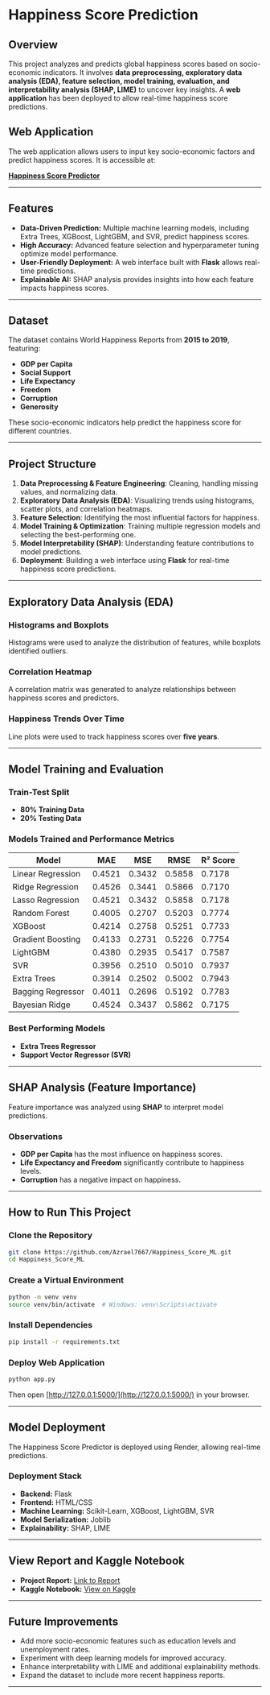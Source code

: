# Happiness Score Prediction

## Overview
This project analyzes and predicts global happiness scores based on socio-economic indicators. It involves **data preprocessing, exploratory data analysis (EDA), feature selection, model training, evaluation, and interpretability analysis (SHAP, LIME)** to uncover key insights. A **web application** has been deployed to allow real-time happiness score predictions.

## Web Application
The web application allows users to input key socio-economic factors and predict happiness scores. It is accessible at:

**[Happiness Score Predictor](https://predictor-happiness-score.onrender.com/)**

---

## Features
- **Data-Driven Prediction:** Multiple machine learning models, including Extra Trees, XGBoost, LightGBM, and SVR, predict happiness scores.
- **High Accuracy:** Advanced feature selection and hyperparameter tuning optimize model performance.
- **User-Friendly Deployment:** A web interface built with **Flask** allows real-time predictions.
- **Explainable AI:** SHAP analysis provides insights into how each feature impacts happiness scores.

---

## Dataset
The dataset contains World Happiness Reports from **2015 to 2019**, featuring:
- **GDP per Capita**
- **Social Support**
- **Life Expectancy**
- **Freedom**
- **Corruption**
- **Generosity**

These socio-economic indicators help predict the happiness score for different countries.

---

## Project Structure
1. **Data Preprocessing & Feature Engineering**: Cleaning, handling missing values, and normalizing data.
2. **Exploratory Data Analysis (EDA)**: Visualizing trends using histograms, scatter plots, and correlation heatmaps.
3. **Feature Selection**: Identifying the most influential factors for happiness.
4. **Model Training & Optimization**: Training multiple regression models and selecting the best-performing one.
5. **Model Interpretability (SHAP)**: Understanding feature contributions to model predictions.
6. **Deployment**: Building a web interface using **Flask** for real-time happiness score predictions.

---

## Exploratory Data Analysis (EDA)
### Histograms and Boxplots
Histograms were used to analyze the distribution of features, while boxplots identified outliers.

### Correlation Heatmap
A correlation matrix was generated to analyze relationships between happiness scores and predictors.

### Happiness Trends Over Time
Line plots were used to track happiness scores over **five years**.

---

## Model Training and Evaluation
### Train-Test Split
- **80% Training Data**
- **20% Testing Data**

### Models Trained and Performance Metrics
| Model                 | MAE   | MSE   | RMSE  | R² Score |
|-----------------------|-------|-------|-------|----------|
| Linear Regression     | 0.4521 | 0.3432 | 0.5858 | 0.7178  |
| Ridge Regression      | 0.4526 | 0.3441 | 0.5866 | 0.7170  |
| Lasso Regression      | 0.4521 | 0.3432 | 0.5858 | 0.7178  |
| Random Forest        | 0.4005 | 0.2707 | 0.5203 | 0.7774  |
| XGBoost              | 0.4214 | 0.2758 | 0.5251 | 0.7733  |
| Gradient Boosting    | 0.4133 | 0.2731 | 0.5226 | 0.7754  |
| LightGBM            | 0.4380 | 0.2935 | 0.5417 | 0.7587  |
| SVR                 | 0.3956 | 0.2510 | 0.5010 | 0.7937  |
| Extra Trees         | 0.3914 | 0.2502 | 0.5002 | 0.7943  |
| Bagging Regressor   | 0.4011 | 0.2696 | 0.5192 | 0.7783  |
| Bayesian Ridge      | 0.4524 | 0.3437 | 0.5862 | 0.7175  |

### Best Performing Models
- **Extra Trees Regressor**
- **Support Vector Regressor (SVR)**

---

## SHAP Analysis (Feature Importance)
Feature importance was analyzed using **SHAP** to interpret model predictions.

### Observations
- **GDP per Capita** has the most influence on happiness scores.
- **Life Expectancy and Freedom** significantly contribute to happiness levels.
- **Corruption** has a negative impact on happiness.

---

## How to Run This Project

### Clone the Repository
```bash
git clone https://github.com/Azrael7667/Happiness_Score_ML.git
cd Happiness_Score_ML
```

### Create a Virtual Environment
```bash
python -m venv venv
source venv/bin/activate  # Windows: venv\Scripts\activate
```

### Install Dependencies
```bash
pip install -r requirements.txt
```

### Deploy Web Application
```bash
python app.py
```
Then open [http://127.0.0.1:5000/](http://127.0.0.1:5000/) in your browser.

---

## Model Deployment
The Happiness Score Predictor is deployed using Render, allowing real-time predictions.

### Deployment Stack
- **Backend:** Flask
- **Frontend:** HTML/CSS
- **Machine Learning:** Scikit-Learn, XGBoost, LightGBM, SVR
- **Model Serialization:** Joblib
- **Explainability:** SHAP, LIME

---

## View Report and Kaggle Notebook
- **Project Report:** [Link to Report](https://github.com/Azrael7667/Happiness_Score_ML/tree/master/Report)
- **Kaggle Notebook:** [View on Kaggle](https://www.kaggle.com/code/silwalsolomon/happiness-score-data-prediction/edit)

---

## Future Improvements
- Add more socio-economic features such as education levels and unemployment rates.
- Experiment with deep learning models for improved accuracy.
- Enhance interpretability with LIME and additional explainability methods.
- Expand the dataset to include more recent happiness reports.

---
